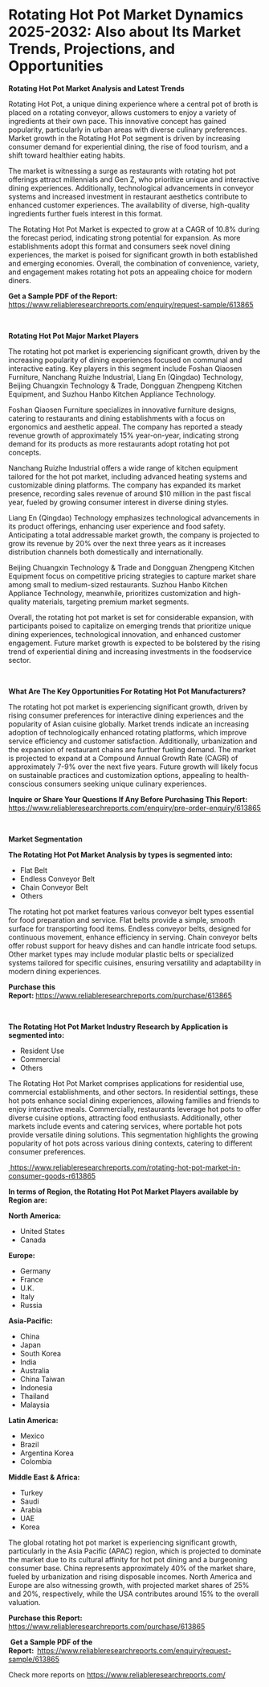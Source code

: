 <p><h1>Rotating Hot Pot Market Dynamics 2025-2032: Also about Its Market Trends, Projections, and Opportunities</h1></p><p><strong>Rotating Hot Pot Market Analysis and Latest Trends</strong></p>
<p><p>Rotating Hot Pot, a unique dining experience where a central pot of broth is placed on a rotating conveyor, allows customers to enjoy a variety of ingredients at their own pace. This innovative concept has gained popularity, particularly in urban areas with diverse culinary preferences. Market growth in the Rotating Hot Pot segment is driven by increasing consumer demand for experiential dining, the rise of food tourism, and a shift toward healthier eating habits.</p><p>The market is witnessing a surge as restaurants with rotating hot pot offerings attract millennials and Gen Z, who prioritize unique and interactive dining experiences. Additionally, technological advancements in conveyor systems and increased investment in restaurant aesthetics contribute to enhanced customer experiences. The availability of diverse, high-quality ingredients further fuels interest in this format.</p><p>The Rotating Hot Pot Market is expected to grow at a CAGR of 10.8% during the forecast period, indicating strong potential for expansion. As more establishments adopt this format and consumers seek novel dining experiences, the market is poised for significant growth in both established and emerging economies. Overall, the combination of convenience, variety, and engagement makes rotating hot pots an appealing choice for modern diners.</p></p>
<p><strong>Get a Sample PDF of the Report:&nbsp;</strong> <a href="https://www.reliableresearchreports.com/enquiry/request-sample/613865?utm_campaign=2788&utm_medium=2&utm_source=Github&utm_content=ia&utm_term=24032025&utm_id=rotating-hot-pot">https://www.reliableresearchreports.com/enquiry/request-sample/613865</a></p>
<p>&nbsp;</p>
<p><strong>Rotating Hot Pot Major Market Players</strong></p>
<p><p>The rotating hot pot market is experiencing significant growth, driven by the increasing popularity of dining experiences focused on communal and interactive eating. Key players in this segment include Foshan Qiaosen Furniture, Nanchang Ruizhe Industrial, Liang En (Qingdao) Technology, Beijing Chuangxin Technology & Trade, Dongguan Zhengpeng Kitchen Equipment, and Suzhou Hanbo Kitchen Appliance Technology.</p><p>Foshan Qiaosen Furniture specializes in innovative furniture designs, catering to restaurants and dining establishments with a focus on ergonomics and aesthetic appeal. The company has reported a steady revenue growth of approximately 15% year-on-year, indicating strong demand for its products as more restaurants adopt rotating hot pot concepts.</p><p>Nanchang Ruizhe Industrial offers a wide range of kitchen equipment tailored for the hot pot market, including advanced heating systems and customizable dining platforms. The company has expanded its market presence, recording sales revenue of around $10 million in the past fiscal year, fueled by growing consumer interest in diverse dining styles.</p><p>Liang En (Qingdao) Technology emphasizes technological advancements in its product offerings, enhancing user experience and food safety. Anticipating a total addressable market growth, the company is projected to grow its revenue by 20% over the next three years as it increases distribution channels both domestically and internationally.</p><p>Beijing Chuangxin Technology & Trade and Dongguan Zhengpeng Kitchen Equipment focus on competitive pricing strategies to capture market share among small to medium-sized restaurants. Suzhou Hanbo Kitchen Appliance Technology, meanwhile, prioritizes customization and high-quality materials, targeting premium market segments.</p><p>Overall, the rotating hot pot market is set for considerable expansion, with participants poised to capitalize on emerging trends that prioritize unique dining experiences, technological innovation, and enhanced customer engagement. Future market growth is expected to be bolstered by the rising trend of experiential dining and increasing investments in the foodservice sector.</p></p>
<p>&nbsp;</p>
<p><strong>What Are The Key Opportunities For Rotating Hot Pot Manufacturers?</strong></p>
<p><p>The rotating hot pot market is experiencing significant growth, driven by rising consumer preferences for interactive dining experiences and the popularity of Asian cuisine globally. Market trends indicate an increasing adoption of technologically enhanced rotating platforms, which improve service efficiency and customer satisfaction. Additionally, urbanization and the expansion of restaurant chains are further fueling demand. The market is projected to expand at a Compound Annual Growth Rate (CAGR) of approximately 7-9% over the next five years. Future growth will likely focus on sustainable practices and customization options, appealing to health-conscious consumers seeking unique culinary experiences.</p></p>
<p><strong>Inquire or Share Your Questions If Any Before Purchasing This Report:</strong> <a href="https://www.reliableresearchreports.com/enquiry/pre-order-enquiry/613865?utm_campaign=2788&utm_medium=2&utm_source=Github&utm_content=ia&utm_term=24032025&utm_id=rotating-hot-pot">https://www.reliableresearchreports.com/enquiry/pre-order-enquiry/613865</a></p>
<p>&nbsp;</p>
<p><strong>Market Segmentation</strong></p>
<p><strong>The Rotating Hot Pot Market Analysis by types is segmented into:</strong></p>
<p><ul><li>Flat Belt</li><li>Endless Conveyor Belt</li><li>Chain Conveyor Belt</li><li>Others</li></ul></p>
<p><p>The rotating hot pot market features various conveyor belt types essential for food preparation and service. Flat belts provide a simple, smooth surface for transporting food items. Endless conveyor belts, designed for continuous movement, enhance efficiency in serving. Chain conveyor belts offer robust support for heavy dishes and can handle intricate food setups. Other market types may include modular plastic belts or specialized systems tailored for specific cuisines, ensuring versatility and adaptability in modern dining experiences.</p></p>
<p><strong>Purchase this Report:&nbsp;</strong><a href="https://www.reliableresearchreports.com/purchase/613865?utm_campaign=2788&utm_medium=2&utm_source=Github&utm_content=ia&utm_term=24032025&utm_id=rotating-hot-pot">https://www.reliableresearchreports.com/purchase/613865</a></p>
<p>&nbsp;</p>
<p><strong>The Rotating Hot Pot Market Industry Research by Application is segmented into:</strong></p>
<p><ul><li>Resident Use</li><li>Commercial</li><li>Others</li></ul></p>
<p><p>The Rotating Hot Pot Market comprises applications for residential use, commercial establishments, and other sectors. In residential settings, these hot pots enhance social dining experiences, allowing families and friends to enjoy interactive meals. Commercially, restaurants leverage hot pots to offer diverse cuisine options, attracting food enthusiasts. Additionally, other markets include events and catering services, where portable hot pots provide versatile dining solutions. This segmentation highlights the growing popularity of hot pots across various dining contexts, catering to different consumer preferences.</p></p>
<p><a href="https://www.reliableresearchreports.com/rotating-hot-pot-market-in-consumer-goods-r613865?utm_campaign=2788&utm_medium=2&utm_source=Github&utm_content=ia&utm_term=24032025&utm_id=rotating-hot-pot">&nbsp;https://www.reliableresearchreports.com/rotating-hot-pot-market-in-consumer-goods-r613865</a></p>
<p><strong>In terms of Region, the Rotating Hot Pot Market Players available by Region are:</strong></p>
<p>
    <p> <strong> North America: </strong>
        <ul>
            <li>United States</li>
            <li>Canada</li>
        </ul>
        </p> 
    <p> <strong> Europe: </strong>
        <ul>
            <li>Germany</li>
            <li>France</li>
            <li>U.K.</li>
            <li>Italy</li>
            <li>Russia</li>
        </ul>
        </p> 
    <p> <strong> Asia-Pacific: </strong>
        <ul>
            <li>China</li>
            <li>Japan</li>
            <li>South Korea</li>
            <li>India</li>
            <li>Australia</li>
            <li>China Taiwan</li>
            <li>Indonesia</li>
            <li>Thailand</li>
            <li>Malaysia</li>
        </ul>
        </p> 
    <p> <strong> Latin America: </strong>
        <ul>
            <li>Mexico</li>
            <li>Brazil</li>
            <li>Argentina Korea</li>
            <li>Colombia</li>
        </ul>
        </p> 
    <p> <strong> Middle East & Africa: </strong>
        <ul>
            <li>Turkey</li>
            <li>Saudi</li>
            <li>Arabia</li>
            <li>UAE</li>
            <li>Korea</li>
        </ul>
    </p>
    </p>
<p><p>The global rotating hot pot market is experiencing significant growth, particularly in the Asia Pacific (APAC) region, which is projected to dominate the market due to its cultural affinity for hot pot dining and a burgeoning consumer base. China represents approximately 40% of the market share, fueled by urbanization and rising disposable incomes. North America and Europe are also witnessing growth, with projected market shares of 25% and 20%, respectively, while the USA contributes around 15% to the overall valuation.</p></p>
<p><strong>Purchase this Report: </strong><a href="https://www.reliableresearchreports.com/purchase/613865?utm_campaign=2788&utm_medium=2&utm_source=Github&utm_content=ia&utm_term=24032025&utm_id=rotating-hot-pot">https://www.reliableresearchreports.com/purchase/613865</a></p>
<p>&nbsp;<strong>Get a Sample PDF of the Report:&nbsp;&nbsp;</strong><a href="https://www.reliableresearchreports.com/enquiry/request-sample/613865?utm_campaign=2788&utm_medium=2&utm_source=Github&utm_content=ia&utm_term=24032025&utm_id=rotating-hot-pot">https://www.reliableresearchreports.com/enquiry/request-sample/613865</a></p>
<p><strong></strong></p>
<p>Check more reports on <a href="https://www.reliableresearchreports.com/?utm_campaign=2788&utm_medium=2&utm_source=Github&utm_content=ia&utm_term=24032025&utm_id=rotating-hot-pot">https://www.reliableresearchreports.com/</a></p>